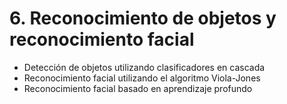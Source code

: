 # 6. Reconocimiento de objetos y reconocimiento facial

- Detección de objetos utilizando clasificadores en cascada
- Reconocimiento facial utilizando el algoritmo Viola-Jones
- Reconocimiento facial basado en aprendizaje profundo